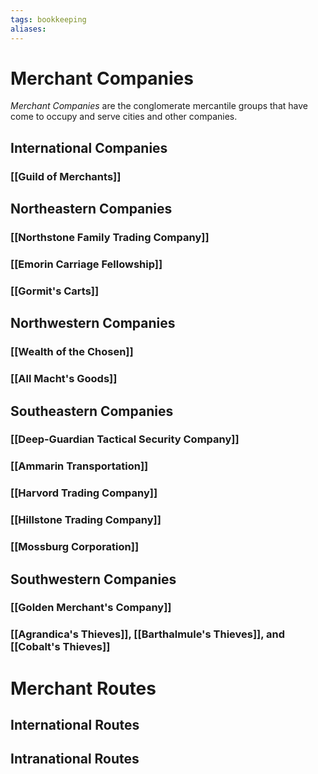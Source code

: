 ```yaml
---
tags: bookkeeping
aliases:
---
```



# Merchant Companies
*Merchant Companies* are the conglomerate mercantile groups that have come to occupy and serve cities and other companies.
## International Companies
### [[Guild of Merchants]]
## Northeastern Companies
### [[Northstone Family Trading Company]]
### [[Emorin Carriage Fellowship]]
### [[Gormit's Carts]]
## Northwestern Companies
### [[Wealth of the Chosen]]
### [[All Macht's Goods]]
## Southeastern Companies
### [[Deep-Guardian Tactical Security Company]]
### [[Ammarin Transportation]]
### [[Harvord Trading Company]]
### [[Hillstone Trading Company]]
### [[Mossburg Corporation]]
## Southwestern Companies
### [[Golden Merchant's Company]]
### [[Agrandica's Thieves]], [[Barthalmule's Thieves]], and [[Cobalt's Thieves]]

# Merchant Routes
## International Routes


## Intranational Routes